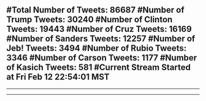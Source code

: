 #Total Number of Tweets: 86687 
#Number of Trump Tweets: 30240
#Number of Clinton Tweets: 19443
#Number of Cruz Tweets: 16169
#Number of Sanders Tweets: 12257
#Number of Jeb! Tweets: 3494
#Number of Rubio Tweets: 3346
#Number of Carson Tweets: 1177
#Number of Kasich Tweets: 581
#Current Stream Started at Fri Feb 12 22:54:01 MST
---
---
---
